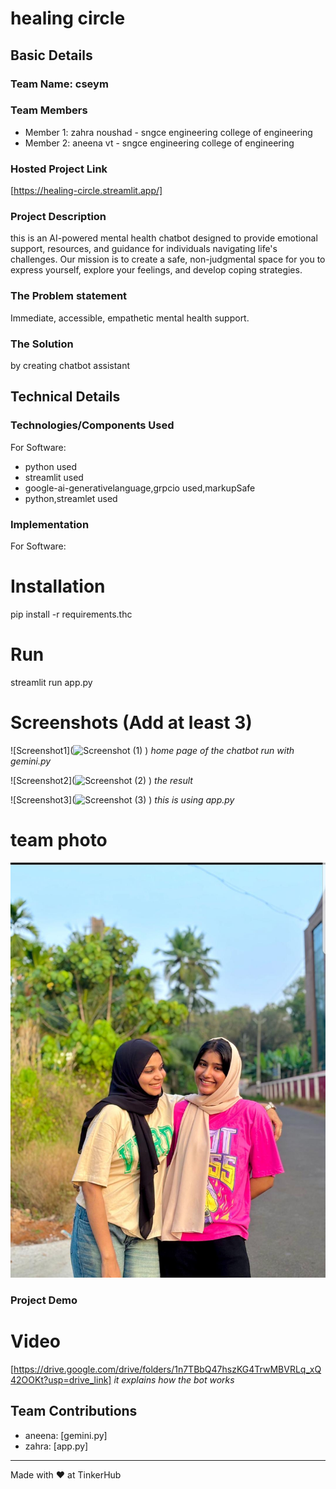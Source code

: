 # healing circle 


## Basic Details
### Team Name: cseym 


### Team Members
- Member 1: zahra noushad - sngce engineering college of engineering
- Member 2: aneena vt - sngce engineering college of engineering

### Hosted Project Link
[https://healing-circle.streamlit.app/]

### Project Description
this is an AI-powered mental health chatbot designed to provide emotional support, resources, and guidance for individuals navigating life's challenges. Our mission is to create a safe, non-judgmental space for you to express yourself, explore your feelings, and develop coping strategies.

### The Problem statement
Immediate, accessible, empathetic mental health support.

### The Solution
by creating chatbot assistant

## Technical Details
### Technologies/Components Used
For Software:
- python used
- streamlit used
- google-ai-generativelanguage,grpcio used,markupSafe
- python,streamlet used

### Implementation
For Software:
# Installation
pip install -r requirements.thc

# Run
streamlit run app.py


# Screenshots (Add at least 3)
![Screenshot1](![Screenshot (1)](https://github.com/user-attachments/assets/06a7db96-3435-4b45-9f12-9e1f2372fae9)
)
*home page of the chatbot run with gemini.py*

![Screenshot2](![Screenshot (2)](https://github.com/user-attachments/assets/f15c4a04-9b6d-4125-a614-322dbf373e5c)
)
*the result*

![Screenshot3](![Screenshot (3)](https://github.com/user-attachments/assets/0b8e6a56-0013-4962-9c07-5fef568c6b23)
)
*this is using app.py*

# team photo
![Team Photo](/473dc6be-25cc-429e-bfad-8a6f9b21756f.jpg)


### Project Demo
# Video
[https://drive.google.com/drive/folders/1n7TBbQ47hszKG4TrwMBVRLq_xQ42OOKt?usp=drive_link]
*it explains how the bot works*

## Team Contributions
- aneena: [gemini.py]
- zahra: [app.py]

---
Made with ❤️ at TinkerHub
